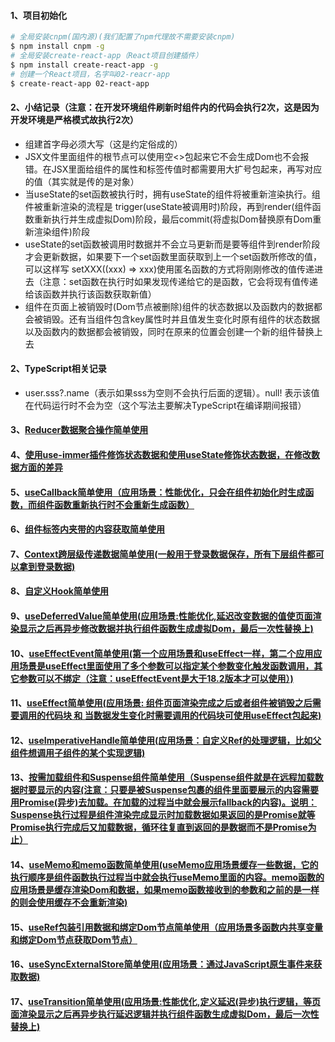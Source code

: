 #### 1、项目初始化
```bash
# 全局安装cnpm(国内源)(我们配置了npm代理故不需要安装cnpm)
$ npm install cnpm -g
# 全局安装create-react-app（React项目创建插件）
$ npm install create-react-app -g
# 创建一个React项目，名字叫02-reacr-app
$ create-react-app 02-react-app
```
#### 2、小结记录（注意：在开发环境组件刷新时组件内的代码会执行2次，这是因为开发环境是严格模式故执行2次）
  - 组建首字母必须大写（这是约定俗成的）
  - JSX文件里面组件的根节点可以使用空<>包起来它不会生成Dom也不会报错。在JSX里面给组件的属性和标签传值时都需要用大扩号包起来，再写对应的值（其实就是传的是对象）
  - 当useState的set函数被执行时，拥有useState的组件将被重新渲染执行。组件被重新渲染的流程是 trigger(useState被调用时)阶段，再到render(组件函数重新执行并生成虚拟Dom)阶段，最后commit(将虚拟Dom替换原有Dom重新渲染组件)阶段
  - useState的set函数被调用时数据并不会立马更新而是要等组件到render阶段才会更新数据，如果要下一个set函数里面获取到上一个set函数所修改的值，可以这样写 setXXX((xxx) => xxx)使用匿名函数的方式将刚刚修改的值传递进去（注意：set函数在执行时如果发现传递给它的是函数，它会将现有值传递给该函数并执行该函数获取新值）
  - 组件在页面上被销毁时(Dom节点被删除)组件的状态数据以及函数内的数据都会被销毁。还有当组件包含key属性时并且值发生变化时原有组件的状态数据以及函数内的数据都会被销毁，同时在原来的位置会创建一个新的组件替换上去

#### 2、TypeScript相关记录
  - user.sss?.name（表示如果sss为空则不会执行后面的逻辑）。null! 表示该值在代码运行时不会为空（这个写法主要解决TypeScript在编译期间报错）

#### 3、[Reducer数据聚合操作简单使用][1]
#### 4、[使用use-immer插件修饰状态数据和使用useState修饰状态数据，在修改数据方面的差异][2]
#### 5、[useCallback简单使用（应用场景：性能优化，只会在组件初始化时生成函数，而组件函数重新执行时不会重新生成函数）][3]
#### 6、[组件标签内夹带的内容获取简单使用][4]
#### 7、[Context跨层级传递数据简单使用(一般用于登录数据保存，所有下层组件都可以拿到登录数据)][5]
#### 8、[自定义Hook简单使用][6]
#### 9、[useDeferredValue简单使用(应用场景:性能优化,延迟改变数据的值使页面渲染显示之后再异步修改数据并执行组件函数生成虚拟Dom，最后一次性替换上)][7]
#### 10、[useEffectEvent简单使用(第一个应用场景和useEffect一样，第二个应用应用场景是useEffect里面使用了多个参数可以指定某个参数变化触发函数调用，其它参数可以不绑定（注意：useEffectEvent是大于18.2版本才可以使用）)][8]
#### 11、[useEffect简单使用(应用场景: 组件页面渲染完成之后或者组件被销毁之后需要调用的代码块 和 当数据发生变化时需要调用的代码块可使用useEffect包起来)][9]
#### 12、[useImperativeHandle简单使用(应用场景：自定义Ref的处理逻辑，比如父组件想调用子组件的某个实现逻辑)][10]
#### 13、[按需加载组件和Suspense组件简单使用（Suspense组件就是在远程加载数据时要显示的内容(注意：只要是被Suspense包裹的组件里面要展示的内容需要用Promise(异步)去加载。在加载的过程当中就会展示fallback的内容)。说明：Suspense执行过程是组件渲染完成显示时加载数据如果返回的是Promise就等Promise执行完成后又加载数据，循环往复直到返回的是数据而不是Promise为止）][11]
#### 14、[useMemo和memo函数简单使用(useMemo应用场景缓存一些数据，它的执行顺序是组件函数执行过程当中就会执行useMemo里面的内容。memo函数的应用场景是缓存渲染Dom和数据，如果memo函数接收到的参数和之前的是一样的则会使用缓存不会重新渲染)][12]
#### 15、[useRef包装引用数据和绑定Dom节点简单使用（应用场景多函数内共享变量和绑定Dom节点获取Dom节点）][13]
#### 16、[useSyncExternalStore简单使用(应用场景：通过JavaScript原生事件来获取数据)][14]
#### 17、[useTransition简单使用(应用场景:性能优化,定义延迟(异步)执行逻辑，等页面渲染显示之后再异步执行延迟逻辑并执行组件函数生成虚拟Dom，最后一次性替换上)][15]
  
  
  
  
  
  
  
[1]: /src/components/ReducerTest.jsx
[2]: /src/components/UseImmerTest.jsx
[3]: /src/components/callback-test/CallBackTest.jsx
[4]: /src/components/children-test/ChildrenTest.jsx
[5]: /src/components/context-test/ContextTest.jsx
[6]: /src/components/customHook/CustomHook.jsx
[7]: /src/components/deferred-value-test/DeferredValueTest.jsx
[8]: /src/components/effect-event-test/EffectEventTest.jsx
[9]: /src/components/effect-test/EffectTest.jsx
[10]: /src/components/imperative-handle-test/ImperativeHandleTest.jsx
[11]: /src/components/lazy-test/LazyTest.jsx
[12]: /src/components/memo-test/MemoTest.jsx
[13]: /src/components/ref-test/RefTest.jsx
[14]: /src/components/SyncExternalStoreTest/SyncExternalStoreTest.jsx
[15]: /src/components/transitio-test/TransitionTest.jsx